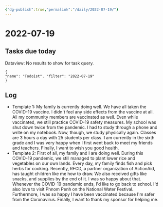 ```yaml
---
{"dg-publish":true,"permalink":"/daily/2022-07-19/"}
---
```


# 2022-07-19

## Tasks due today

<div><div class="dataview dataview-error-box"><p class="dataview dataview-error-message">Dataview: No results to show for task query.</p></div></div>



```todoist 
{ 
"name": "Todoist", "filter": "2022-07-19" 
} 
```

## Log
- Template 1: My family is currently doing well. We have all taken the COVID-19 vaccine. I didn't feel any side effects from the vaccine at all. All my community members are vaccinated as well. Even while vaccinated, we still practice COVID-19 safety measures. My school was shut down twice from the pandemic. I had to study through a phone and write on my notebook. Now, though, we study physically again. Classes are 3 hours a day with 25 students per class. I am currently in the sixth grade and I was very happy when I first went back to meet my friends and teachers. Finally, I want to wish you good health.
- Template 2: First of all, my family and I are doing well. During this COVID-19 pandemic, we still managed to plant lower rice and vegetables on our own lands. Every day, my family finds fish and pick herbs for cooking. Recently, RFCD, a partner organization of ActionAid, has taught children like me how to draw. We also received gifts like snacks, and supplies by the end of it. I was so happy about that. Whenever the COVID-19 pandemic ends, I'd like to go back to school. I'd also love to visit Phnom Penh on the National Water Festival. Furthermore, I was so happy I have been vaccinated because I'm safer from the Coronavirus. Finally, I want to thank my sponsor for helping me.